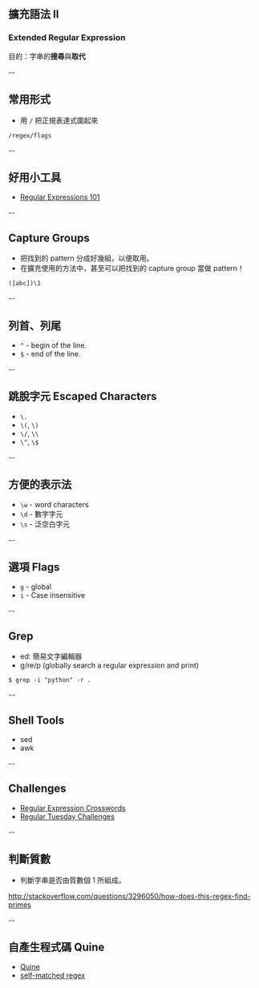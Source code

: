 ## 擴充語法 II
### Extended Regular Expression

目的：字串的**搜尋**與**取代**

--

## 常用形式

* 用 `/` 把正規表達式圍起來

```
/regex/flags
```

--

## 好用小工具

* [Regular Expressions 101](https://regex101.com/)

--

## Capture Groups

* 把找到的 pattern 分成好幾組，以便取用。
* 在擴充使用的方法中，甚至可以把找到的 capture group 當做 pattern！

```
([abc])\1
```

--

## 列首、列尾

* `^` - begin of the line.
* `$` - end of the line.

--

## 跳脫字元 Escaped Characters

* `\.`
* `\(`, `\)`
* `\/`, `\\`
* `\^`, `\$`

--

## 方便的表示法

* `\w` - word characters
* `\d` - 數字字元
* `\s` - 泛空白字元

--

## 選項 Flags

* `g` - global
* `i` - Case insensitive

--

## Grep

* ed: 簡易文字編輯器
* g/re/p (globally search a regular expression and print)

```
$ grep -i "python" -r .
```

--

## Shell Tools

* sed
* awk


--

## Challenges

* [Regular Expression Crosswords](https://regexcrossword.com/)
* [Regular Tuesday Challenges](http://callumacrae.github.io/regex-tuesday/)



--

## 判斷質數

* 判斷字串是否由質數個 1 所組成。

http://stackoverflow.com/questions/3296050/how-does-this-regex-find-primes


--

## 自產生程式碼 Quine

* [Quine](https://en.wikipedia.org/wiki/Quine_(computing))
* [self-matched regex](http://codegolf.stackexchange.com/questions/6798/self-matching-regex)

